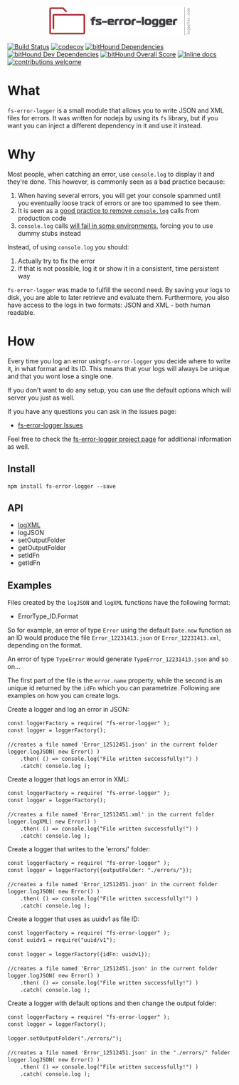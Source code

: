 <p align="center">
    <img src="./logos/1_Primary_logo_on_transparent_320x65.png" >
</p>

[![Build Status](https://travis-ci.org/Fl4m3Ph03n1x/fs-error-logger.svg?branch=master)](https://travis-ci.org/Fl4m3Ph03n1x/fs-error-logger)
[![codecov](https://codecov.io/gh/Fl4m3Ph03n1x/fs-error-logger/branch/master/graph/badge.svg)](https://codecov.io/gh/Fl4m3Ph03n1x/fs-error-logger)
[![bitHound Dependencies](https://www.bithound.io/github/Fl4m3Ph03n1x/fs-error-logger/badges/dependencies.svg)](https://www.bithound.io/github/Fl4m3Ph03n1x/fs-error-logger/master/dependencies/npm)
[![bitHound Dev Dependencies](https://www.bithound.io/github/Fl4m3Ph03n1x/fs-error-logger/badges/devDependencies.svg)](https://www.bithound.io/github/Fl4m3Ph03n1x/fs-error-logger/master/dependencies/npm)
[![bitHound Overall Score](https://www.bithound.io/github/Fl4m3Ph03n1x/fs-error-logger/badges/score.svg)](https://www.bithound.io/github/Fl4m3Ph03n1x/fs-error-logger)
[![Inline docs](http://inch-ci.org/github/Fl4m3Ph03n1x/fs-error-logger.svg?branch=master)](http://inch-ci.org/github/Fl4m3Ph03n1x/fs-error-logger)
[![contributions welcome](https://img.shields.io/badge/contributions-welcome-brightgreen.svg?style=flat)](https://github.com/dwyl/esta/issues)

#   What

`fs-error-logger` is a small module that allows you to write JSON and XML files
for errors. It was written for nodejs by using its `fs` library, but if you want
you can inject a different dependency in it and use it instead.

#   Why

Most people, when catching an error, use `console.log` to display it and they're
done. This however, is commonly seen as a bad practice because:

1. When having several errors, you will get your console spammed until you
eventually loose track of errors or are too spammed to see them.
2. It is seen as a [good practice to remove `console.log`](http://eslint.org/docs/rules/no-console) calls from production
code
3. `console.log` calls [will fail in some environments](https://stackoverflow.com/questions/1114187/is-it-a-bad-idea-to-leave-console-log-calls-in-your-producton-javascript-cod), forcing you to use dummy
stubs instead

Instead, of using `console.log` you should:

1. Actually try to fix the error
2. If that is not possible, log it or show it in a consistent, time persistent
way

`fs-error-logger` was made to fulfill the second need. By saving your logs to
disk, you are able to later retrieve and evaluate them. Furthermore, you also
have access to the logs in two formats: JSON and XML - both human readable.

#   How

Every time you log an error using`fs-error-logger` you decide where to write it,
in what format and its ID. This means that your logs will always be unique and
that you wont lose a single one.

If you don't want to do any setup, you can use the default options which will
server you just as well.

If you have any questions you can ask in the issues page:

 - [fs-error-logger Issues](https://github.com/Fl4m3Ph03n1x/fs-error-logger/issues)

Feel free to check the [fs-error-logger project page](https://fl4m3ph03n1x.github.io/fs-error-logger/index.html)
for additional information as well.

## Install

    npm install fs-error-logger --save

## API

 - [logXML](https://fl4m3ph03n1x.github.io/fs-error-logger/module-logger.html#~logXML__anchor)
 - logJSON
 - setOutputFolder
 - getOutputFolder
 - setIdFn
 - getIdFn

##  Examples

Files created by the `logJSON` and `logXML` functions have the following format:

 - ErrorType_ID.Format

 So for example, an error of type `Error` using the default `Date.now` function
 as an ID would produce the file `Error_12231413.json` or `Error_12231413.xml`,
 depending on the format.

 An error of type `TypeError` would generate `TypeError_12231413.json` and so
 on...

 The first part of the file is the `error.name` property, while the second is
 an unique id returned by the `idFn` which you can parametrize. Following are
 examples on how you can create logs.

Create a logger and log an error in JSON:

```
const loggerFactory = require( "fs-error-logger" );
const logger = loggerFactory();

//creates a file named 'Error_12512451.json' in the current folder
logger.logJSON( new Error() )
    .then( () => console.log("File written successfully!") )
    .catch( console.log );
```

Create a logger that logs an error in XML:

```
const loggerFactory = require( "fs-error-logger" );
const logger = loggerFactory();

//creates a file named 'Error_12512451.xml' in the current folder
logger.logXML( new Error() )
    .then( () => console.log("File written successfully!") )
    .catch( console.log );
```

Create a logger that writes to the 'errors/' folder:

```
const loggerFactory = require( "fs-error-logger" );
const logger = loggerFactory({outputFolder: "./errors/"});

//creates a file named 'Error_12512451.json' in the current folder
logger.logJSON( new Error() )
    .then( () => console.log("File written successfully!") )
    .catch( console.log );
```

Create a logger that uses as uuidv1 as file ID:

```
const loggerFactory = require( "fs-error-logger" );
const uuidv1 = require("uuid/v1");

const logger = loggerFactory({idFn: uuidv1});

//creates a file named 'Error_12512451.json' in the current folder
logger.logJSON( new Error() )
    .then( () => console.log("File written successfully!") )
    .catch( console.log );
```

Create a logger with default options and then change the output folder:

```
const loggerFactory = require( "fs-error-logger" );
const logger = loggerFactory();

logger.setOutputFolder("./errors/");

//creates a file named 'Error_12512451.json' in the "./errors/" folder
logger.logJSON( new Error() )
    .then( () => console.log("File written successfully!") )
    .catch( console.log );
```
